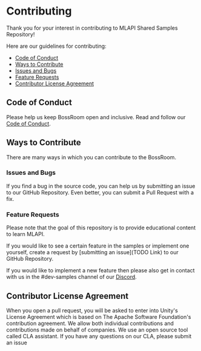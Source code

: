 # Contributing

Thank you for your interest in contributing to MLAPI Shared Samples Repository!

Here are our guidelines for contributing:

* [Code of Conduct](#coc)
* [Ways to Contribute](#ways)
* [Issues and Bugs](#issue)
* [Feature Requests](#feature)
* [Contributor License Agreement](#cla)

## <a name="coc"></a> Code of Conduct

Please help us keep BossRoom open and inclusive. Read and follow our [Code of Conduct](https://github.com/Unity-Technologies/com.unity.multiplayer.mlapi/blob/master/CODE_OF_CONDUCT.md).

## <a name="ways"></a> Ways to Contribute

There are many ways in which you can contribute to the BossRoom.

### <a name="issue"></a> Issues and Bugs

If you find a bug in the source code, you can help us by submitting an issue to our
GitHub Repository. Even better, you can submit a Pull Request with a fix.

### <a name="feature"></a> Feature Requests

Please note that the goal of this repository is to provide educational content to learn MLAPI. 

If you would like to see a certain feature in the samples or implement one yourself, create a request by [submitting an issue](TODO Link) to our GitHub Repository.

If you would like to implement a new feature then please also get in contact with us in the #dev-samples channel of our [Discord](https://discord.gg/buMxnnPvTb).

## <a name="cla"></a> Contributor License Agreement

When you open a pull request, you will be asked to enter into Unity's License Agreement which is based on The Apache Software Foundation's contribution agreement. We allow both individual contributions and contributions made on behalf of companies. We use an open source tool called CLA assistant. If you have any questions on our CLA, please submit an issue

